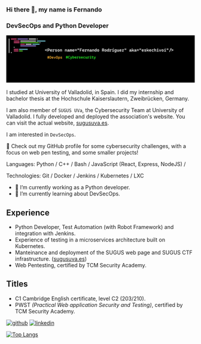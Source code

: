 ### Hi there 👋, my name is Fernando
### DevSecOps and Python Developer
![I am a  IT student at University of Valladolid](./new_banner.jpeg)

I studied at University of Valladolid, in Spain. I did my internship and bachelor thesis at the Hochschule Kaiserslautern, Zweibrücken, Germany.

I am also member of `SUGUS UVa`, the Cybersecurity Team at University of Valladolid. I fully developed and deployed the association's website. You can visit the actual website, [sugusuva.es](https://sugusuva.es).

I am interested in `DevSecOps`.

:mag_right: Check out my GitHub profile for some cybersecurity challenges, with a focus on web pen testing, and some smaller projects!

Languages: Python / C++ / Bash / JavaScript (React, Express, NodeJS) /   

Technologies: Git / Docker / Jenkins / Kubernetes / LXC 

- 🔭 I’m currently working as a Python developer.
- 🌱 I’m currently learning about DevSecOps. 

## Experience

- Python Developer, Test Automation (with Robot Framework) and integration with Jenkins.
- Experience of testing in a microservices architecture built on Kubernetes.
- Manteinance and deployment of the SUGUS web page and SUGUS CTF infrastructure. ([sugusuva.es](https://sugusuva.es))
- Web Pentesting, certified by TCM Security Academy.

## Titles

- C1 Cambridge English certificate, level C2 (203/210).
- PWST _(Practical Web application Security and Testing)_, certified by TCM Security Academy.

[<img src='https://cdn.jsdelivr.net/npm/simple-icons@3.0.1/icons/github.svg' alt='github' height='40'>](https://github.com/eskechivoi)  [<img src='https://cdn.jsdelivr.net/npm/simple-icons@3.0.1/icons/linkedin.svg' alt='linkedin' height='40'>](https://www.linkedin.com/in/ferrodmar/)  

[![Top Langs](https://github-readme-stats.vercel.app/api/top-langs/?username=eskechivoi&layout=compact&theme=tokyonight)](https://github.com/eskechivoi)
